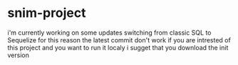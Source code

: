 # snim-project
i'm currently working on some updates 
switching from classic SQL to Sequelize for this reason the latest commit don't work 
if you are intrested of this project and you want to run it localy i sugget that you download the init version 
